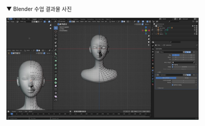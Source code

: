 ▼ Blender 수업 결과물 사진

![수업결과물](https://github.com/DevHwangIT/3D-Character-Blender/blob/main/2022.10.17(%EC%9B%94)%20%EC%88%98%EC%97%85/%EC%88%98%EC%97%85%EA%B2%B0%EA%B3%BC%EB%AC%BC.JPG)
